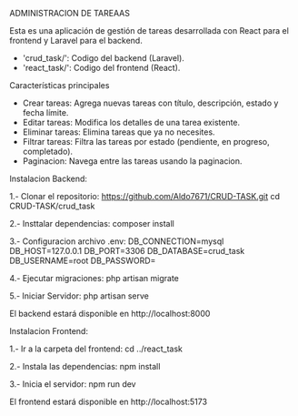 ADMINISTRACION DE TAREAAS

Esta es una aplicación de gestión de tareas desarrollada con React para el frontend y Laravel para el backend.

- 'crud_task/': Codigo del backend (Laravel).
- 'react_task/': Codigo del frontend (React).

Características principales

- Crear tareas: Agrega nuevas tareas con título, descripción, estado y fecha límite.
- Editar tareas: Modifica los detalles de una tarea existente.
- Eliminar tareas: Elimina tareas que ya no necesites.
- Filtrar tareas: Filtra las tareas por estado (pendiente, en progreso, completado).
- Paginacion: Navega entre las tareas usando la paginacion.

Instalacion Backend:

1.- Clonar el repositorio:
  https://github.com/Aldo7671/CRUD-TASK.git
  cd CRUD-TASK/crud_task

2.- Insttalar dependencias:
  composer install

3.- Configuracion archivo .env:
  DB_CONNECTION=mysql
  DB_HOST=127.0.0.1
  DB_PORT=3306
  DB_DATABASE=crud_task
  DB_USERNAME=root
  DB_PASSWORD=

4.- Ejecutar migraciones:
  php artisan migrate

5.- Iniciar Servidor:
  php artisan serve

El backend estará disponible en http://localhost:8000

Instalacion Frontend:

1.- Ir a la carpeta del frontend:
  cd ../react_task

2.- Instala las dependencias:
  npm install

3.- Inicia el servidor:
  npm run dev

El frontend estará disponible en http://localhost:5173
